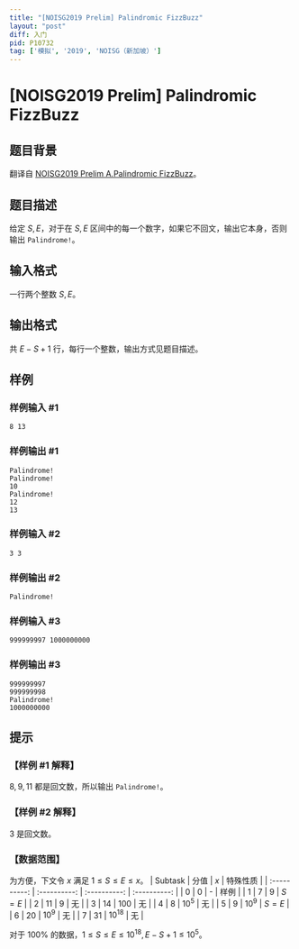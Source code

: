 ```yaml
---
title: "[NOISG2019 Prelim] Palindromic FizzBuzz"
layout: "post"
diff: 入门
pid: P10732
tag: ['模拟', '2019', 'NOISG（新加坡）']
---
```

# [NOISG2019 Prelim] Palindromic FizzBuzz
## 题目背景

翻译自 [NOISG2019 Prelim A.Palindromic FizzBuzz](https://github.com/noisg/sg_noi_archive/blob/master/2019_prelim/)。
## 题目描述

给定 $S,E$，对于在 $S,E$ 区间中的每一个数字，如果它不回文，输出它本身，否则输出 `Palindrome!`。
## 输入格式

一行两个整数 $S,E$。
## 输出格式

共 $E-S+1$ 行，每行一个整数，输出方式见题目描述。
## 样例

### 样例输入 #1
```
8 13
```
### 样例输出 #1
```
Palindrome!
Palindrome!
10
Palindrome!
12
13
```
### 样例输入 #2
```
3 3
```
### 样例输出 #2
```
Palindrome!
```
### 样例输入 #3
```
999999997 1000000000 
```
### 样例输出 #3
```
999999997
999999998
Palindrome!
1000000000
```
## 提示

### 【样例 #1 解释】
$8,9,11$ 都是回文数，所以输出 `Palindrome!`。
### 【样例 #2 解释】
$3$ 是回文数。
### 【数据范围】
为方便，下文令 $x$ 满足 $1 \leq S \leq E \leq x$。
| $\text{Subtask}$ | 分值 | $x$ | 特殊性质 |
| :----------: | :----------: | :----------: | :----------: |
| $0$ | $0$ | - | 样例 |
| $1$ | $7$ | $9$ | $S=E$ |
| $2$ | $11$ | $9$ | 无 |
| $3$ | $14$ | $100$ | 无 |
| $4$ | $8$ | $10^5$ | 无 |
| $5$ | $9$ | $10^9$ | $S=E$ |
| $6$ | $20$ | $10^9$ | 无 |
| $7$ | $31$ | $10^{18}$ | 无 |

对于 $100\%$ 的数据，$1 \leq S \leq E \leq 10^{18},E-S+1\leq 10^5$。
